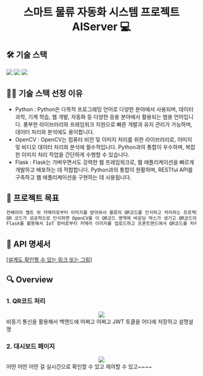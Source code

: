 <h1 align="center">스마트 물류 자동화 시스템 프로젝트 AIServer 💻 </h1>

## 🛠️ 기술 스택

<img src="https://img.shields.io/badge/Python-3776AB?style=round&logo=Python&logoColor=white" /> 
<img src="https://img.shields.io/badge/OpenCV-5C3EE8?style=round&logo=opencv&logoColor=white" />
<img src="https://img.shields.io/badge/Flask-000000?style=round&logo=Flask&logoColor=white" />

## 🤹🏻 기술 스택 선정 이유

- Python :
  Python은 다목적 프로그래밍 언어로 다양한 분야에서 사용되며, 데이터 과학, 기계 학습, 웹 개발, 자동화 등 다양한 응용 분야에서 활용되는 범용 언어입니다. 풍부한 라이브러리와 프레임워크 지원으로 빠른 개발과 유지 관리가 가능하며, 데이터 처리와 분석에도 용이합니다.
- OpenCV : OpenCV는 컴퓨터 비전 및 이미지 처리를 위한 라이브러리로, 이미지 및 비디오 데이터 처리와 분석에 필수적입니다. Python과의 통합이 우수하며, 복잡한 이미지 처리 작업을 간단하게 수행할 수 있습니다.
- Flask : Flask는 가벼우면서도 강력한 웹 프레임워크로, 웹 애플리케이션을 빠르게 개발하고 배포하는 데 적합합니다. Python과의 통합이 원활하며, RESTful API를 구축하고 웹 애플리케이션을 구현하는 데 사용됩니다.

## 📌 프로젝트 목표

```sh
컨베이어 벨트 위 카메라로부터 이미지를 받아와서 물류의 QR코드를 인식하고 처리하는 프로젝트입니다.
QR 코드가 성공적으로 인식하면 OpenCV를 이 QR코드 영역에 바운딩 박스가 생기고 QR코드의 데이터가 DB에 저장되는 프로젝트 입니다.
Flask를 활용해서 IoT 장비로부터 카메라 이미지를 업로드하고 프론트엔드에서 QR코드를 처리한 이미지를 받아갑니다.
```

## 📄 API 명세서

[[설계도 확인할 수 있는 링크 또는 그림]](www.naver.com)

## 🔍 Overview

### 1. QR코드 처리

<center>
    <img src="./img/pic2.png" />
</center>
비동기 통신을 활용해서 백엔드에 어쩌고 어쩌고 JWT 토클을 어디에 저장하고 설명설명

<br>

### 2. 대시보드 페이지

<center>
    <img src="./img/pic1.png" />
</center>
어떤 어떤 어떤 걸 실시간으로 확인할 수 있고 제어할 수 있고~~~~

<br>
